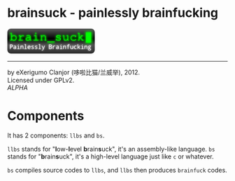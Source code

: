 # brainsuck - painlessly brainfucking
![bslogo](http://github.com/cjxgm/brainsuck/raw/master/image/bs.png "brainsuck")<hr>
by eXerigumo Clanjor (哆啦比猫/兰威举), 2012.<br>
Licensed under GPLv2.<br>
*ALPHA*<br>

# Components
It has 2 components: `llbs` and `bs`.

`llbs` stands for "**l**ow-**l**evel **b**rain**s**uck", it's an
assembly-like language. `bs` stands for "**b**rain**s**uck", it's a
high-level language just like `c` or whatever.

`bs` compiles source codes to `llbs`, and `llbs` then produces
`brainfuck` codes.

